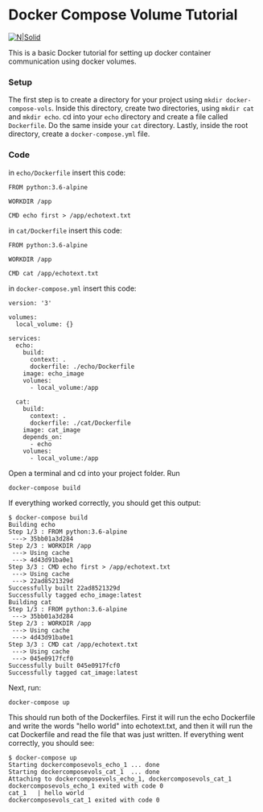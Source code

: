 # Docker Compose Volume Tutorial

[![N|Solid](https://avatars3.githubusercontent.com/u/20544498?s=200&v=4)](https://github.com/upenndigitalscholarship/)

This is a basic Docker tutorial for setting up docker container communication using docker volumes.

### Setup

The first step is to create a directory for your project using `mkdir docker-compose-vols`. Inside this directory, create two directories, using `mkdir cat` and `mkdir echo`. cd into your `echo` directory and create a file called `Dockerfile`. Do the same inside your `cat` directory. Lastly, inside the root directory, create a `docker-compose.yml` file.

### Code

in `echo/Dockerfile` insert this code:

```
FROM python:3.6-alpine

WORKDIR /app

CMD echo first > /app/echotext.txt
```

in `cat/Dockerfile` insert this code:

```
FROM python:3.6-alpine

WORKDIR /app

CMD cat /app/echotext.txt
```

in `docker-compose.yml` insert this code:

```
version: '3'

volumes:
  local_volume: {}

services:
  echo:
    build:
      context: .
      dockerfile: ./echo/Dockerfile
    image: echo_image
    volumes:
      - local_volume:/app

  cat:
    build:
      context: .
      dockerfile: ./cat/Dockerfile
    image: cat_image
    depends_on:
      - echo
    volumes:
      - local_volume:/app

```
Open a terminal and cd into your project folder. Run
```
docker-compose build
```
If everything worked correctly, you should get this output:
```
$ docker-compose build
Building echo
Step 1/3 : FROM python:3.6-alpine
 ---> 35bb01a3d284
Step 2/3 : WORKDIR /app
 ---> Using cache
 ---> 4d43d91ba0e1
Step 3/3 : CMD echo first > /app/echotext.txt
 ---> Using cache
 ---> 22ad8521329d
Successfully built 22ad8521329d
Successfully tagged echo_image:latest
Building cat
Step 1/3 : FROM python:3.6-alpine
 ---> 35bb01a3d284
Step 2/3 : WORKDIR /app
 ---> Using cache
 ---> 4d43d91ba0e1
Step 3/3 : CMD cat /app/echotext.txt
 ---> Using cache
 ---> 045e0917fcf0
Successfully built 045e0917fcf0
Successfully tagged cat_image:latest
```
Next, run:
```
docker-compose up
```
This should run both of the Dockerfiles. First it will run the echo Dockerfile and write the words "hello world" into echotext.txt, and then it will run the cat Dockerfile and read the file that was just written. If everything went correctly, you should see:

```
$ docker-compose up
Starting dockercomposevols_echo_1 ... done
Starting dockercomposevols_cat_1  ... done
Attaching to dockercomposevols_echo_1, dockercomposevols_cat_1
dockercomposevols_echo_1 exited with code 0
cat_1   | hello world
dockercomposevols_cat_1 exited with code 0
```
